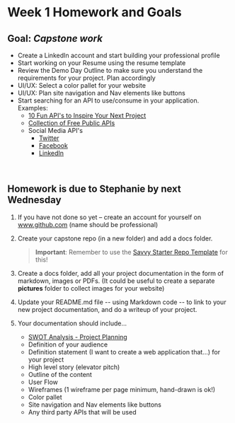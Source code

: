 # Week 1 Homework and Goals

## Goal: _Capstone work_

- Create a LinkedIn account and start building your professional profile
- Start working on your Resume using the resume template
- Review the Demo Day Outline to make sure you understand the requirements for your project. Plan accordingly
- UI/UX: Select a color pallet for your website
- UI/UX: Plan site navigation and Nav elements like buttons
- Start searching for an API to use/consume in your application. Examples:
  - [10 Fun API's to Inspire Your Next Project](https://dev.to/nialljoemaher/10-fun-api-s-to-inspire-your-next-project-3224)
  - [Collection of Free Public APIs](https://github.com/public-apis/public-apis#public-apis--)
  - Social Media API's
    - [Twitter](https://dev.twitter.com/docs/api)
    - [Facebook ](http://developers.facebook.com/docs/reference/api/)
    - [LinkedIn ](https://developer.linkedin.com/apis)


<br>

## Homework is due to Stephanie by next Wednesday

1. If you have not done so yet – create an account for yourself on www.github.com (name should be professional)
   <br>

2. Create your capstone repo (in a new folder) and add a docs folder.

   > **Important**: Remember to use the [Savvy Starter Repo Template](https://github.com/savvy-coders/savvy-starter) for this!
   > <br>

3. Create a docs folder, add all your project documentation in the form of markdown, images or PDFs. (It could be useful to create a separate **pictures** folder to collect images for your website)
   <br>

4. Update your README.md file -- using Markdown code -- to link to your new project documentation, and do a writeup of your project.
   <br>

5. Your documentation should include...
   - [SWOT Analysis - Project Planning](https://docs.google.com/document/d/1AS_I6aDUy3FHavmheb-jS2qiLrm1xrmr6Q1uVHQKaGI/edit?usp=sharing)
   - Definition of your audience
   - Definition statement (I want to create a web application that...) for your project
   - High level story (elevator pitch)
   - Outline of the content
   - User Flow
   - Wireframes (1 wireframe per page minimum, hand-drawn is ok!)
   - Color pallet
   - Site navigation and Nav elements like buttons
   - Any third party APIs that will be used
